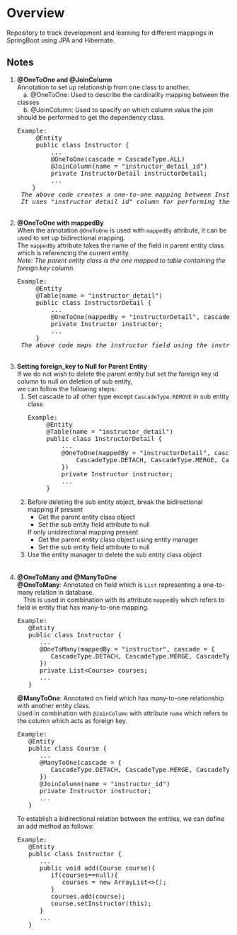 <h1>Overview</h1>

Repository to track development and learning for different mappings in SpringBoot using JPA and Hibernate. 

<h2>Notes</h2>

1. <strong>@OneToOne and @JoinColumn</strong> <br>
    Annotation to set up relationship from one class to another. <br>
    &emsp;a. @OneToOne: Used to describe the cardinality mapping between the classes <br>
    &emsp;b. @JoinColumn: Used to specify on which column value the join should be performed to get the dependency class. <br>
    <pre>Example:
        @Entity
        public class Instructor {
            ...
            @OneToOne(cascade = CascadeType.ALL)
            @JoinColumn(name = "instructor_detail_id")
            private InstructorDetail instructorDetail;
            ...
       }
    <em>The above code creates a one-to-one mapping between Instructor and InstructorDetail class 
    It uses "instructor_detail_id" column for performing the join to get InstructorDetail</em> </pre> <br>
2. <strong>@OneToOne with mappedBy</strong> <br>
    When the annotation <code>@OneToOne</code> is used with <code>mappedBy</code> attribute, it can be used to set up bidirectional mapping. <br>
    The <code>mappedBy</code> attribute takes the name of the field in parent entity class which is referencing the current entity. <br>
    <em>Note: The parent entity class is the one mapped to table containing the foreign key column.</em> <br>
    <pre>Example:
        @Entity
        @Table(name = "instructor_detail")
        public class InstructorDetail {
            ...
            @OneToOne(mappedBy = "instructorDetail", cascade = CascadeType.ALL)
            private Instructor instructor;
            ...
        }
    <em>The above code maps the instructor field using the instructorDetail field in the Instructor entity</em></pre> <br>
3. <strong>Setting foreign_key to Null for Parent Entity</strong> <br>
    If we do not wish to delete the parent entity but set the foreign key id column to null on deletion of sub entity, <br>
    we can follow the following steps:
    <ol>
        <li>Set cascade to all other type except <code>CascadeType.REMOVE</code> in sub entity class
            <pre>Example:
        @Entity
        @Table(name = "instructor_detail")
        public class InstructorDetail {
            ...
            @OneToOne(mappedBy = "instructorDetail", cascade = {
                CascadeType.DETACH, CascadeType.MERGE, CascadeType.PERSIST, CascadeType.REFRESH
            })
            private Instructor instructor;
            ...
        }</pre>
        </li>
        <li>Before deleting the sub entity object, break the bidirectional mapping if present
            <ul>
                <li>Get the parent entity class object</li>
                <li>Set the sub entity field attribute to null</li>
            </ul>
            If only unidirectional mapping present
            <ul>
                <li>Get the parent entity class object using entity manager</li>
                <li>Set the sub entity field attribute to null</li>
            </ul>
        </li>
        <li>Use the entity manager to delete the sub entity class object</li>
    </ol> <br><br>
4. <strong>@OneToMany and @ManyToOne</strong> <br>
   <strong>@OneToMany</strong>: Annotated on field which is <code>List</code> representing a one-to-many relation in database. <br>
   &emsp;This is used in combination with its attribute <code>mappedBy</code> which refers to field in entity that has many-to-one mapping. <br>
   <pre>Example:
      @Entity
      public class Instructor {
         ...
         @OneToMany(mappedBy = "instructor", cascade = {
            CascadeType.DETACH, CascadeType.MERGE, CascadeType.PERSIST, CascadeType.REFRESH
         })
         private List&lt;Course&gt; courses;
         ...
      }</pre>
   <strong>@ManyToOne</strong>: Annotated on field which has many-to-one relationship with another entity class. <br>
   Used in combination with <code>@JoinColumn</code> with attribute <code>name</code> which refers to the column which acts as foreign key. <br>
   <pre>Example:
      @Entity
      public class Course {
         ...
         @ManyToOne(cascade = {
            CascadeType.DETACH, CascadeType.MERGE, CascadeType.PERSIST, CascadeType.REFRESH
         })
         @JoinColumn(name = "instructor_id")
         private Instructor instructor;
         ...
      }</pre>
   To establish a bidirectional relation between the entities, we can define an add method as follows: <br>
   <pre>Example:
      @Entity
      public class Instructor {
         ...
         public void add(Course course){
            if(courses==null){
               courses = new ArrayList<>();
            }
            courses.add(course);
            course.setInstructor(this);
         }
         ...
      }</pre> <br>
